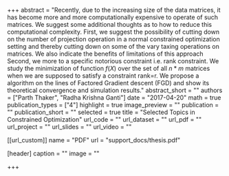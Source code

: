 +++
abstract = "Recently, due to the increasing size of the data matrices, it has become more and more computationally expensive to operate of such matrices. We suggest some additional thoughts as to how to reduce this computational complexity. First, we suggest the possibility of cutting down on the number of projection operation in a normal constrained optimization setting and thereby cutting down on some of the vary taxing operations on matrices. We also indicate the benefits of limitations of this approach Second, we more to a specific notorious constraint i.e. rank constraint. We study the minimization of function $f(X)$ over the set of all $n * m$ matrices when we are supposed to satisfy a constraint rank=r. We propose a algorithm on the lines of Factored Gradient descent (FGD) and show its theoretical convergence and simulation results."
abstract_short = ""
authors = ["Parth Thaker", "Radha Krishna Ganti"]
date = "2017-04-20"
math = true
publication_types = ["4"]
highlight = true
image_preview = ""
publication = ""
publication_short = ""
selected = true
title = "Selected Topics in Constrained Optimization"
url_code = ""
url_dataset = ""
url_pdf = ""
url_project = ""
url_slides = ""
url_video = ""

[[url_custom]]
    name = "PDF"
    url = "support_docs/thesis.pdf"

[header]
  caption = ""
  image = ""

+++

